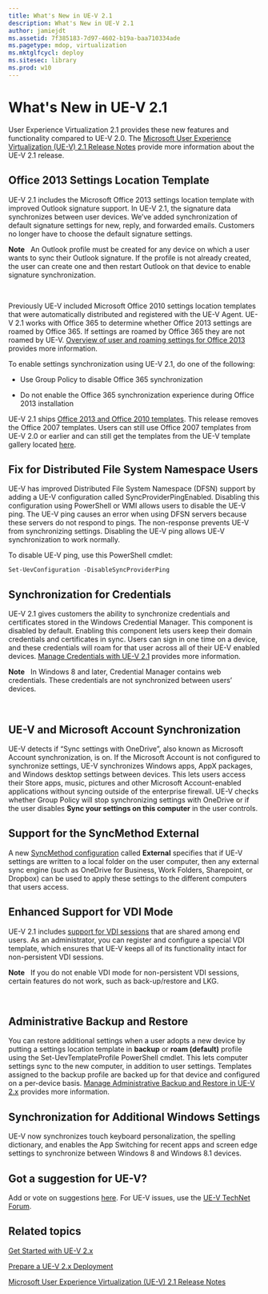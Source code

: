 ```yaml
---
title: What's New in UE-V 2.1
description: What's New in UE-V 2.1
author: jamiejdt
ms.assetid: 7f385183-7d97-4602-b19a-baa710334ade
ms.pagetype: mdop, virtualization
ms.mktglfcycl: deploy
ms.sitesec: library
ms.prod: w10
---
```



# What's New in UE-V 2.1


User Experience Virtualization 2.1 provides these new features and functionality compared to UE-V 2.0. The [Microsoft User Experience Virtualization (UE-V) 2.1 Release Notes](microsoft-user-experience-virtualization--ue-v--21-release-notesuevv21.md) provide more information about the UE-V 2.1 release.

## Office 2013 Settings Location Template


UE-V 2.1 includes the Microsoft Office 2013 settings location template with improved Outlook signature support. In UE-V 2.1, the signature data synchronizes between user devices. We’ve added synchronization of default signature settings for new, reply, and forwarded emails. Customers no longer have to choose the default signature settings.

**Note**  
An Outlook profile must be created for any device on which a user wants to sync their Outlook signature. If the profile is not already created, the user can create one and then restart Outlook on that device to enable signature synchronization.

 

Previously UE-V included Microsoft Office 2010 settings location templates that were automatically distributed and registered with the UE-V Agent. UE-V 2.1 works with Office 365 to determine whether Office 2013 settings are roamed by Office 365. If settings are roamed by Office 365 they are not roamed by UE-V. [Overview of user and roaming settings for Office 2013](http://go.microsoft.com/fwlink/p/?LinkID=391220) provides more information.

To enable settings synchronization using UE-V 2.1, do one of the following:

-   Use Group Policy to disable Office 365 synchronization

-   Do not enable the Office 365 synchronization experience during Office 2013 installation

UE-V 2.1 ships [Office 2013 and Office 2010 templates](http://technet.microsoft.com/library/dn458932.aspx#autosyncsettings). This release removes the Office 2007 templates. Users can still use Office 2007 templates from UE-V 2.0 or earlier and can still get the templates from the UE-V template gallery located [here](http://go.microsoft.com/fwlink/p/?LinkID=246589).

## Fix for Distributed File System Namespace Users


UE-V has improved Distributed File System Namespace (DFSN) support by adding a UE-V configuration called SyncProviderPingEnabled. Disabling this configuration using PowerShell or WMI allows users to disable the UE-V ping. The UE-V ping causes an error when using DFSN servers because these servers do not respond to pings. The non-response prevents UE-V from synchronizing settings. Disabling the UE-V ping allows UE-V synchronization to work normally.

To disable UE-V ping, use this PowerShell cmdlet:

``` syntax
Set-UevConfiguration -DisableSyncProviderPing
```

## Synchronization for Credentials


UE-V 2.1 gives customers the ability to synchronize credentials and certificates stored in the Windows Credential Manager. This component is disabled by default. Enabling this component lets users keep their domain credentials and certificates in sync. Users can sign in one time on a device, and these credentials will roam for that user across all of their UE-V enabled devices. [Manage Credentials with UE-V 2.1](http://technet.microsoft.com/library/dn458932.aspx#creds) provides more information.

**Note**  
In Windows 8 and later, Credential Manager contains web credentials. These credentials are not synchronized between users’ devices.

 

## UE-V and Microsoft Account Synchronization


UE-V detects if “Sync settings with OneDrive”, also known as Microsoft Account synchronization, is on. If the Microsoft Account is not configured to synchronize settings, UE-V synchronizes Windows apps, AppX packages, and Windows desktop settings between devices. This lets users access their Store apps, music, pictures and other Microsoft Account-enabled applications without syncing outside of the enterprise firewall. UE-V checks whether Group Policy will stop synchronizing settings with OneDrive or if the user disables **Sync your settings on this computer** in the user controls.

## Support for the SyncMethod External


A new [SyncMethod configuration](http://technet.microsoft.com/library/dn554321.aspx) called **External** specifies that if UE-V settings are written to a local folder on the user computer, then any external sync engine (such as OneDrive for Business, Work Folders, Sharepoint, or Dropbox) can be used to apply these settings to the different computers that users access.

## Enhanced Support for VDI Mode


UE-V 2.1 includes [support for VDI sessions](http://technet.microsoft.com/library/dn458932.aspx#vdi) that are shared among end users. As an administrator, you can register and configure a special VDI template, which ensures that UE-V keeps all of its functionality intact for non-persistent VDI sessions.

**Note**  
If you do not enable VDI mode for non-persistent VDI sessions, certain features do not work, such as back-up/restore and LKG.

 

## Administrative Backup and Restore


You can restore additional settings when a user adopts a new device by putting a settings location template in **backup** or **roam (default)** profile using the Set-UevTemplateProfile PowerShell cmdlet. This lets computer settings sync to the new computer, in addition to user settings. Templates assigned to the backup profile are backed up for that device and configured on a per-device basis. [Manage Administrative Backup and Restore in UE-V 2.x](uev-manage-administrative-backup-and-restore.md) provides more information.

## Synchronization for Additional Windows Settings


UE-V now synchronizes touch keyboard personalization, the spelling dictionary, and enables the App Switching for recent apps and screen edge settings to synchronize between Windows 8 and Windows 8.1 devices.

## Got a suggestion for UE-V?


Add or vote on suggestions [here](http://uev.uservoice.com/forums/280428-microsoft-user-experience-virtualization). For UE-V issues, use the [UE-V TechNet Forum](https://social.technet.microsoft.com/Forums/home?forum=mdopuev).

## Related topics


[Get Started with UE-V 2.x](uev-getting-started.md)

[Prepare a UE-V 2.x Deployment](uev-prepare-for-deployment.md)

[Microsoft User Experience Virtualization (UE-V) 2.1 Release Notes](microsoft-user-experience-virtualization--ue-v--21-release-notesuevv21.md)

 

 





